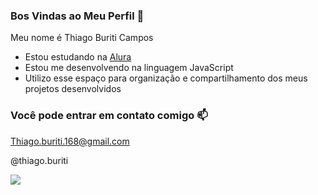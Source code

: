 ### Bos Vindas ao Meu Perfil 🥇

Meu nome é Thiago Buriti Campos

- Estou estudando na [Alura](https://www.alura.com.br)
- Estou me desenvolvendo na linguagem JavaScript
- Utilizo esse espaço para organização e compartilhamento dos meus projetos desenvolvidos

### Você pode entrar em contato comigo 📫

Thiago.buriti.168@gmail.com

@thiago.buriti

![](https://media1.tenor.com/m/F2q8AHyHa4oAAAAC/goku-songoku.gif)
